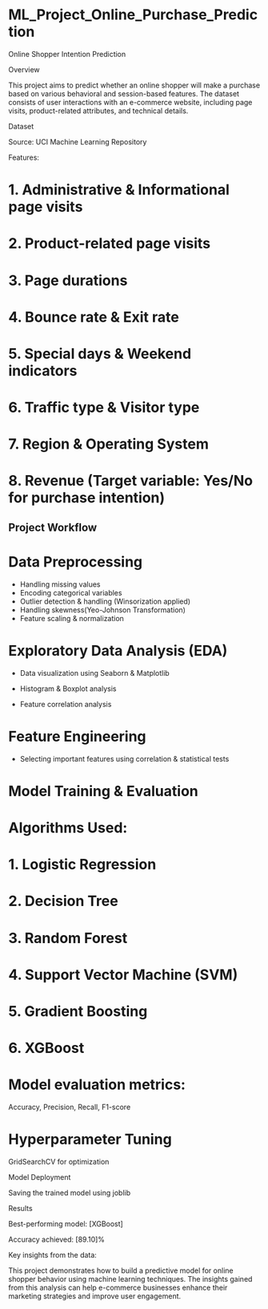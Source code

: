 # ML_Project_Online_Purchase_Prediction

Online Shopper Intention Prediction

Overview

This project aims to predict whether an online shopper will make a purchase based on various behavioral and session-based features. The dataset consists of user interactions with an e-commerce website, including page visits, product-related attributes, and technical details.

Dataset

Source: UCI Machine Learning Repository

Features:

# 1. Administrative & Informational page visits

# 2. Product-related page visits

# 3. Page durations

# 4. Bounce rate & Exit rate

# 5. Special days & Weekend indicators

# 6. Traffic type & Visitor type

# 7. Region & Operating System

# 8. Revenue (Target variable: Yes/No for purchase intention)

## Project Workflow

# Data Preprocessing

* Handling missing values
* Encoding categorical variables
* Outlier detection & handling (Winsorization applied)
* Handling skewness(Yeo-Johnson Transformation)
* Feature scaling & normalization



# Exploratory Data Analysis (EDA)

* Data visualization using Seaborn & Matplotlib

* Histogram & Boxplot analysis

* Feature correlation analysis

# Feature Engineering

* Selecting important features using correlation & statistical tests

# Model Training & Evaluation

# Algorithms Used:

# 1. Logistic Regression

# 2.   Decision Tree

# 3. Random Forest

# 4. Support Vector Machine (SVM)

# 5. Gradient Boosting

# 6. XGBoost



# Model evaluation metrics:

Accuracy, Precision, Recall, F1-score


# Hyperparameter Tuning

GridSearchCV for optimization

Model Deployment

Saving the trained model using joblib


Results

Best-performing model: [XGBoost]

Accuracy achieved: [89.10]%

Key insights from the data:

This project demonstrates how to build a predictive model for online shopper behavior using machine learning techniques. The insights gained from this analysis can help e-commerce businesses enhance their marketing strategies and improve user engagement.
